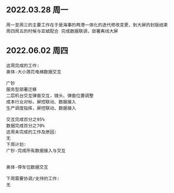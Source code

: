 ## 2022.03.28 周一

    周一至周三的主要工作在于是海事的两港一体化的迭代修改变更，到大屏的封版结束
    周四周五的时候与亚斌配合 完成数据联调，部署离线大屏

## 2022.06.02 周四

    这周完成的工作:
    奥体-大小莲花电梯数据交互
    
    广钞
    服务型部署迁移
    二层机台交互弹窗交互，镜头、弹窗位置调整
    成本行业对标，屏控联动、数据接入
    生产调度指挥，屏控联动、数据接入
    
    交互完成百分之95%
    数据完成百分之70%
    这周未完成的工作及原因:
    无
    下周计划:
    广钞-完成所有数据接入与交互
    
    
    奥体-停车位数据交互
    
    下周需要协调/支持的工作:
    无

